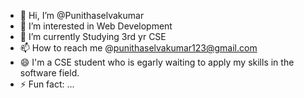 - 👋 Hi, I’m @Punithaselvakumar
- 👀 I’m interested in Web Development
- 🌱 I’m currently Studying 3rd yr CSE
- 📫 How to reach me @punithaselvakumar123@gmail.com
- 😄 I'm a CSE student who is egarly waiting to apply my skills in the software field. 
- ⚡ Fun fact: ...

<!---
Punithaselvakumar/Punithaselvakumar is a ✨ special ✨ repository because its `README.md` (this file) appears on your GitHub profile.
You can click the Preview link to take a look at your changes.
--->
